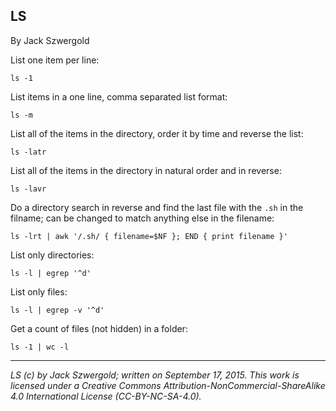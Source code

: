 ## LS

By Jack Szwergold

List one item per line:

    ls -1

List items in a one line, comma separated list format:

    ls -m

List all of the items in the directory, order it by time and reverse the list:

    ls -latr

List all of the items in the directory in natural order and in reverse:

    ls -lavr

Do a directory search in reverse and find the last file with the `.sh` in the filname; can be changed to match anything else in the filename:

    ls -lrt | awk '/.sh/ { filename=$NF }; END { print filename }'

List only directories:

    ls -l | egrep '^d'

List only files:

    ls -l | egrep -v '^d'

Get a count of files (not hidden) in a folder:

    ls -1 | wc -l

***

*LS (c) by Jack Szwergold; written on September 17, 2015. This work is licensed under a Creative Commons Attribution-NonCommercial-ShareAlike 4.0 International License (CC-BY-NC-SA-4.0).*